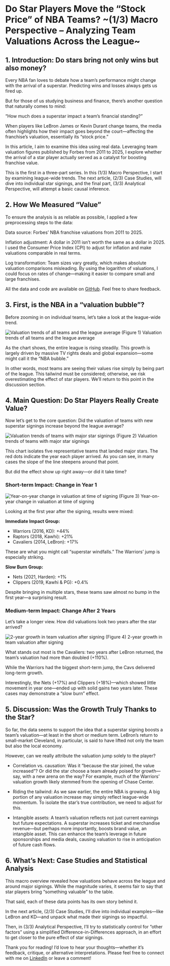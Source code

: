 # Do Star Players Move the “Stock Price” of NBA Teams? ~(1/3) Macro Perspective – Analyzing Team Valuations Across the League~

## 1. Introduction: Do stars bring not only wins but also money?

Every NBA fan loves to debate how a team’s performance might change with the arrival of a superstar. Predicting wins and losses always gets us fired up.

But for those of us studying business and finance, there’s another question that naturally comes to mind:

“How much does a superstar impact a team’s financial standing?”

When players like LeBron James or Kevin Durant change teams, the media often highlights how their impact goes beyond the court—affecting the franchise’s valuation, essentially its “stock price.”

In this article, I aim to examine this idea using real data. Leveraging team valuation figures published by Forbes from 2011 to 2025, I explore whether the arrival of a star player actually served as a catalyst for boosting franchise value.

This is the first in a three-part series. In this (1/3) Macro Perspective, I start by examining league-wide trends. The next article, (2/3) Case Studies, will dive into individual star signings, and the final part, (3/3) Analytical Perspective, will attempt a basic causal inference.

## 2. How We Measured “Value”

To ensure the analysis is as reliable as possible, I applied a few preprocessing steps to the data:

Data source: Forbes’ NBA franchise valuations from 2011 to 2025.

Inflation adjustment: A dollar in 2011 isn’t worth the same as a dollar in 2025. I used the Consumer Price Index (CPI) to adjust for inflation and make valuations comparable in real terms.

Log transformation: Team sizes vary greatly, which makes absolute valuation comparisons misleading. By using the logarithm of valuations, I could focus on rates of change—making it easier to compare small and large franchises.

All the data and code are available on [GitHub](https://github.com/shokubohcm/personal_blog/tree/main/nba_teamValuation). Feel free to share feedback.

## 3. First, is the NBA in a “valuation bubble”?

Before zooming in on individual teams, let’s take a look at the league-wide trend.

![Valuation trends of all teams and the league average](../image/1_Macro/1_nba_log_valuation_with_league_avg.png)
(Figure 1) Valuation trends of all teams and the league average

As the chart shows, the entire league is rising steadily. This growth is largely driven by massive TV rights deals and global expansion—some might call it the “NBA bubble.”

In other words, most teams are seeing their values rise simply by being part of the league. This tailwind must be considered; otherwise, we risk overestimating the effect of star players. We’ll return to this point in the discussion section.

## 4. Main Question: Do Star Players Really Create Value?

Now let’s get to the core question: Did the valuation of teams with new superstar signings increase beyond the league average?

![Valuation trends of teams with major star signings](../image/1_Macro/1_nba_log_valuation_star_teams_highlighted.png)
(Figure 2) Valuation trends of teams with major star signings

This chart isolates five representative teams that landed major stars. The red dots indicate the year each player arrived. As you can see, in many cases the slope of the line steepens around that point.

But did the effect show up right away—or did it take time?

### Short-term Impact: Change in Year 1

![Year-on-year change in valuation at time of signing](../image/1_Macro/1_nba_valuation_change_star_year.png)
(Figure 3) Year-on-year change in valuation at time of signing

Looking at the first year after the signing, results were mixed:

**Immediate Impact Group:**

- Warriors (2016, KD): +44%
- Raptors (2018, Kawhi): +21%
- Cavaliers (2014, LeBron): +17%

These are what you might call “superstar windfalls.” The Warriors’ jump is especially striking.

**Slow Burn Group:**

- Nets (2021, Harden): +1%
- Clippers (2019, Kawhi & PG): +0.4%

Despite bringing in multiple stars, these teams saw almost no bump in the first year—a surprising result.

### Medium-term Impact: Change After 2 Years

Let’s take a longer view. How did valuations look two years after the star arrived?

![2-year growth in team valuation after signing](../image/1_Macro/1_nba_valuation_change_star_2y_later.png)
(Figure 4) 2-year growth in team valuation after signing

What stands out most is the Cavaliers: two years after LeBron returned, the team’s valuation had more than doubled (+110%).

While the Warriors had the biggest short-term jump, the Cavs delivered long-term growth.

Interestingly, the Nets (+17%) and Clippers (+18%)—which showed little movement in year one—ended up with solid gains two years later. These cases may demonstrate a “slow burn” effect.

## 5. Discussion: Was the Growth Truly Thanks to the Star?

So far, the data seems to support the idea that a superstar signing boosts a team’s valuation—at least in the short or medium term. LeBron’s return to small-market Cleveland, in particular, is said to have lifted not only the team but also the local economy.

However, can we really attribute the valuation jump solely to the player?

- Correlation vs. causation: Was it “because the star joined, the value increased”? Or did the star choose a team already poised for growth—say, with a new arena on the way? For example, much of the Warriors’ valuation growth likely stemmed from the opening of Chase Center.

- Riding the tailwind: As we saw earlier, the entire NBA is growing. A big portion of any valuation increase may simply reflect league-wide momentum. To isolate the star’s true contribution, we need to adjust for this.

- Intangible assets: A team’s valuation reflects not just current earnings but future expectations. A superstar increases ticket and merchandise revenue—but perhaps more importantly, boosts brand value, an intangible asset. This can enhance the team’s leverage in future sponsorships and media deals, causing valuation to rise in anticipation of future cash flows.

## 6. What’s Next: Case Studies and Statistical Analysis

This macro overview revealed how valuations behave across the league and around major signings. While the magnitude varies, it seems fair to say that star players bring “something valuable” to the table.

That said, each of these data points has its own story behind it.

In the next article, (2/3) Case Studies, I’ll dive into individual examples—like LeBron and KD—and unpack what made their signings so impactful.

Then, in (3/3) Analytical Perspective, I’ll try to statistically control for “other factors” using a simplified Difference-in-Differences approach, in an effort to get closer to the pure effect of star signings.

Thank you for reading!
I’d love to hear your thoughts—whether it’s feedback, critique, or alternative interpretations. Please feel free to connect with me on [LinkedIn](https://www.linkedin.com/in/shokubohcm/) or leave a comment!
